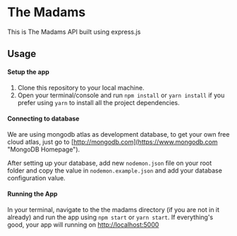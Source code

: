The Madams
======
This is The Madams API built using express.js

## Usage
#### Setup the app
1. Clone this repository to your local machine.
2. Open your terminal/console and run `npm install` or `yarn install` if you prefer using `yarn` to install all the project dependencies.

#### Connecting to database
We are using mongodb atlas as development database, to get your own free cloud atlas, just go to [http://mongodb.com](https://www.mongodb.com "MongoDB Homepage").

After setting up your database, add new `nodemon.json` file on your root folder and copy the value in `nodemon.example.json` and add your database configuration value.

#### Running the App
In your terminal, navigate to the the madams directory (if you are not in it already) and run the app using `npm start` or `yarn start`. If everything's good, your app will running on [http://localhost:5000](http://localhost:5000 "localhost:5000")
